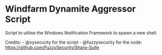 # Windfarm Dynamite Aggressor Script

Script to utilise the Windows Notification Framework to spawn a new shell.

Credits:
	- @vysecurity for the script
	- @fuzzysecurity for the code: https://github.com/FuzzySecurity/Sharp-Suite


